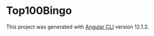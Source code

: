 # Top100Bingo

This project was generated with [Angular CLI](https://github.com/angular/angular-cli) version 12.1.2.

